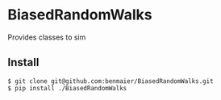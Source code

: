 # BiasedRandomWalks

Provides classes to sim

## Install 

    $ git clone git@github.com:benmaier/BiasedRandomWalks.git 
    $ pip install ./BiasedRandomWalks


